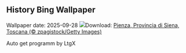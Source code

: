 ## History Bing Wallpaper
Wallpaper date: 2025-09-28
![](https://www.bing.com/th?id=OHR.PienzaItaly_IT-IT9023162912_UHD.jpg&w=1000)Download: [Pienza, Provincia di Siena, Toscana (© zpagistock/Getty Images)](https://www.bing.com/th?id=OHR.PienzaItaly_IT-IT9023162912_UHD.jpg)

Auto get programm by LtgX
